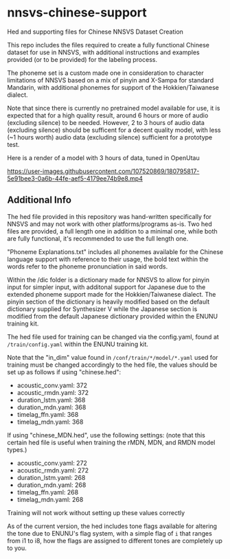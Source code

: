 # nnsvs-chinese-support
Hed and supporting files for Chinese NNSVS Dataset Creation

This repo includes the files required to create a fully functional Chinese dataset for use in NNSVS, with additional instructions and examples provided (or to be provided) for the labeling process.

The phoneme set is a custom made one in consideration to character limitations of NNSVS based on a mix of pinyin and X-Sampa for standard Mandarin, with additional phonemes for support of the Hokkien/Taiwanese dialect.

Note that since there is currently no pretrained model available for use, it is expected that for a high quality result, around 6 hours or more of audio (excluding silence) to be needed. However, 2 to 3 hours of audio data (excluding silence) should be sufficent for a decent quality model, with less (~1 hours worth) audio data (excluding silence) sufficient for a prototype test.

Here is a render of a model with 3 hours of data, tuned in OpenUtau

https://user-images.githubusercontent.com/107520869/180795817-5e91bee3-0a6b-44fe-aef5-4179ee74b9e8.mp4

## Additional Info
The hed file provided in this repository was hand-written specifically for NNSVS and may not work with other platforms/programs as-is. Two hed files are provided, a full length one in addition to a minimal one, while both are fully functional, it's recommended to use the full length one.

"Phoneme Explanations.txt" includes all phonemes available for the Chinese language support with reference to their usage, the bold text within the words refer to the phoneme pronunciation in said words.

Within the /dic folder is a dictionary made for NNSVS to allow for pinyin input for simpler input, with additonal support for Japanese due to the extended phoneme support made for the Hokkien/Taiwanese dialect. The pinyin section of the dictionary is heavily modified based on the default dictionary supplied for Synthesizer V while the Japanese section is modified from the default Japanese dictionary provided within the ENUNU training kit.

The hed file used for training can be changed via the config.yaml, found at `/train/config.yaml` within the ENUNU training kit.

Note that the "in_dim" value found in `/conf/train/*/model/*.yaml` used for training must be changed accordingly to the hed file, the values should be set up as follows if using "chinese.hed":
* acoustic_conv.yaml: 372
* acoustic_rmdn.yaml: 372
* duration_lstm.yaml: 368
* duration_mdn.yaml: 368
* timelag_ffn.yaml: 368
* timelag_mdn.yaml: 368

If using "chinese_MDN.hed", use the following settings: (note that this certain hed file is useful when training the rMDN, MDN, and RMDN model types.)
* acoustic_conv.yaml: 272
* acoustic_rmdn.yaml: 272
* duration_lstm.yaml: 268
* duration_mdn.yaml: 268
* timelag_ffn.yaml: 268
* timelag_mdn.yaml: 268

Training will not work without setting up these values correctly

As of the current version, the hed includes tone flags available for altering the tone due to ENUNU's flag system, with a simple flag of `i` that ranges from i1 to i8, how the flags are assigned to different tones are completely up to you.
